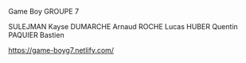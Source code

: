 Game Boy GROUPE 7

SULEJMAN Kayse
DUMARCHE Arnaud
ROCHE Lucas
HUBER Quentin
PAQUIER Bastien

https://game-boyg7.netlify.com/
